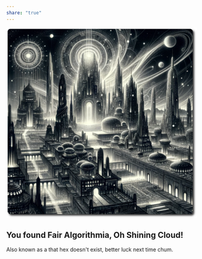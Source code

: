 ```yaml
---
share: "true"
---
```

![fair-algorithmia](../fair-algorithmia.png)
## You found Fair Algorithmia, Oh Shining Cloud!

Also known as a that hex doesn't exist, better luck next time chum.
